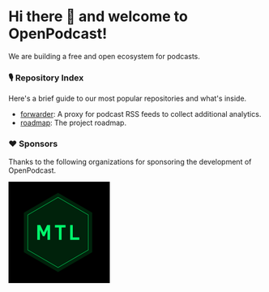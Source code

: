 # Hi there 👋 and welcome to OpenPodcast! 

We are building a free and open ecosystem for podcasts.

### 🎙️ Repository Index

Here's a brief guide to our most popular repositories and what's inside.

- [forwarder](https://github.com/openpodcast/forwarder): A proxy for podcast RSS feeds to collect additional analytics.
- [roadmap](https://github.com/openpodcast/roadmap): The project roadmap.

### ❤️ Sponsors

Thanks to the following organizations for sponsoring the development of OpenPodcast.

<a href="https://www.media-lab.de">
    <img alt="Media Tech Lab Bayern" src="/profile/mtl.png" />
</a>

